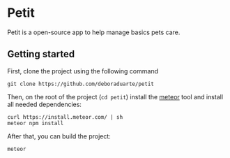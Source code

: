 # Petit

Petit is a open-source app to help manage basics pets care.

## Getting started

First, clone the project using the following command

```
git clone https://github.com/deboraduarte/petit
```

Then, on the root of the project (`cd petit`) install the [meteor](https://www.meteor.com/) tool and install all needed dependencies:

```shell
curl https://install.meteor.com/ | sh
meteor npm install
```

After that, you can build the project:


```shell
meteor
```
